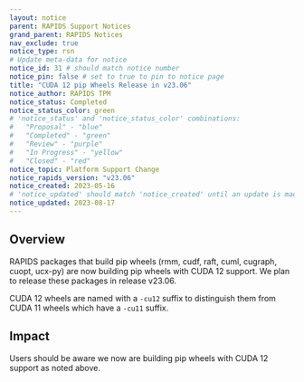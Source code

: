 ```yaml
---
layout: notice
parent: RAPIDS Support Notices
grand_parent: RAPIDS Notices
nav_exclude: true
notice_type: rsn
# Update meta-data for notice
notice_id: 31 # should match notice number
notice_pin: false # set to true to pin to notice page
title: "CUDA 12 pip Wheels Release in v23.06"
notice_author: RAPIDS TPM
notice_status: Completed
notice_status_color: green
# 'notice_status' and 'notice_status_color' combinations:
#   "Proposal" - "blue"
#   "Completed" - "green"
#   "Review" - "purple"
#   "In Progress" - "yellow"
#   "Closed" - "red"
notice_topic: Platform Support Change
notice_rapids_version: "v23.06"
notice_created: 2023-05-16
# 'notice_updated' should match 'notice_created' until an update is made
notice_updated: 2023-08-17
---
```


## Overview

RAPIDS packages that build pip wheels (rmm, cudf, raft, cuml, cugraph, cuopt, ucx-py) are now building pip wheels with CUDA 12 support. We plan to release these packages in release v23.06.

CUDA 12 wheels are named with a `-cu12` suffix to distinguish them from CUDA 11 wheels which have a `-cu11` suffix.


## Impact

Users should be aware we now are building pip wheels with CUDA 12 support as noted above.
